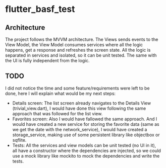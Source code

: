 # flutter_basf_test

## Architecture
The project follows the MVVM architecture.
The Views sends events to the View Model, the View Model consumes services where all the logic happens, get a response and refreshes the screen state.
All the logic is separated in services and isolated, so it can be unit tested.
The same with the UI is fully independent from the logic.

## TODO
I did not notice the time and some feature/requirements were left to be done, here I will explain what would be my next steps:
* Details screen: The list screen already navigates to the Details View (trivial_view.dart), I would have done this view following the same approach that was followed for the list view.
* Favorites screen: Also I would have fallowed the same approach. And I would have created a new service for storing the favorite data (same as we get the date with the network_service), I would have created a storage_service, making use of some persistent library like objectbox or sqflite.
* Tests: All the services and view models can be unit tested (no UI in it), all have a constructor where the dependencies are injected, so we could use a mock library like mockito to mock the dependencies and write the tests.






